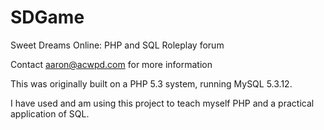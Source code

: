 SDGame
======

Sweet Dreams Online: PHP and SQL Roleplay forum

Contact aaron@acwpd.com for more information

This was originally built on a PHP 5.3 system, running MySQL 5.3.12.

I have used and am using this project to teach myself PHP and a practical application of SQL.
